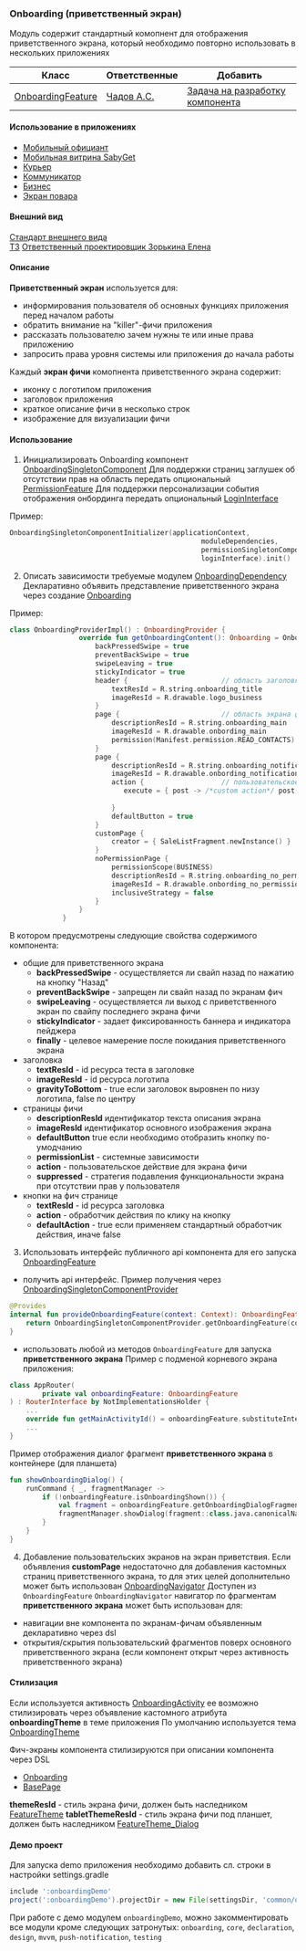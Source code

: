 ### Onboarding (приветственный экран)
Модуль содержит стандартный комопнент для отображения приветственного экрана, который необходимо повторно использовать в нескольких приложениях

| Класс | Ответственные | Добавить |
|-------|---------------|----------|
|[OnboardingFeature](https://git.sbis.ru/mobileworkspace/android-serviceAPI/blob/development/declaration/src/main/java/ru/tensor/sbis/declaration/onboarding/OnboardingFeature.kt) | [Чадов А.С.](https://online.sbis.ru/person/d38b3a75-f889-4725-8f12-69cb8bffca79) | [Задача на разработку компонента](https://online.sbis.ru/opendoc.html?guid=becc2243-b21b-4dad-90c8-4fb94eea4876) |

#### Использование в приложениях
- [Мобильный официант](https://git.sbis.ru/mobileworkspace/apps/droid/waiter2)
- [Мобильная витрина SabyGet](https://git.sbis.ru/mobileworkspace/apps/droid/showcase)
- [Курьер](https://git.sbis.ru/mobileworkspace/apps/droid/courier)
- [Коммуникатор](https://git.sbis.ru/mobileworkspace/apps/droid/communicator)
- [Бизнес](https://git.sbis.ru/mobileworkspace/apps/droid/business)
- [Экран повара](https://git.sbis.ru/mobileworkspace/apps/droid/cookscreen)

#### Внешний вид  
[Стандарт внешнего вида](http://axure.tensor.ru/MobileAPP/#p=onboarding&g=1)   
[ТЗ](https://online.sbis.ru/shared/disk/d404d2aa-9e63-4821-991c-e33ae3465514)
[Ответственный проектировщик Зорькина Елена](https://online.sbis.ru/person/bd693f69-adc2-451d-bf74-57ecebab97d8)

#### Описание  
**Приветственный экран** используется для:
* информирования пользователя об основных функциях приложения перед началом работы
* обратить внимание на "killer"-фичи приложения
* рассказать пользователю зачем нужны те или иные права приложению
* запросить права уровня системы или приложения до начала работы

Каждый **экран фичи** комопнента приветственного экрана содержит:
* иконку с логотипом приложения
* заголовок приложения
* краткое описание фичи в несколько строк
* изображение для визуализации фичи

#### Использование
1. Инициализировать Onboarding компонент [OnboardingSingletonComponent](onboarding/src/main/java/ru/tensor/sbis/onboarding/di/OnboardingSingletonComponent.kt)
Для поддержки страниц заглушек об отсутствии прав на область передать опциональный [PermissionFeature](https://git.sbis.ru/mobileworkspace/android-serviceAPI/blob/development/declaration/src/main/java/ru/tensor/sbis/declaration/permission/PermissionFeature.kt)
Для поддержки персонализации события отображения онбординга передать опциональный [LoginInterface](https://git.sbis.ru/mobileworkspace/android-serviceAPI/blob/development/declaration/src/main/java/ru/tensor/sbis/declaration/LoginInterface.java) 
   
Пример: 
```kotlin
OnboardingSingletonComponentInitializer(applicationContext, 
                                               moduleDependencies,
                                               permissionSingletonComponent.permissionFeature,
                                               loginInterface).init()      
``` 
                                                  
2. Описать зависимости требуемые модулем [OnboardingDependency](onboarding/src/main/java/ru/tensor/sbis/onboarding/contract/OnboardingDependency.kt)
Декларативно объявить представление приветственного экрана через создание [Onboarding](onboarding/src/main/java/ru/tensor/sbis/onboarding/contract/providers/content/OnboardingContent.kt)
   
Пример: 
```kotlin
class OnboardingProviderImpl() : OnboardingProvider {
                 override fun getOnboardingContent(): Onboarding = Onboarding {     // cодержимое компонента
                     backPressedSwipe = true
                     preventBackSwipe = true
                     swipeLeaving = true
                     stickyIndicator = true
                     header {                       // область заголовка
                         textResId = R.string.onboarding_title
                         imageResId = R.drawable.logo_business
                     }
                     page {                         // область экрана фичи
                         descriptionResId = R.string.onboarding_main
                         imageResId = R.drawable.onbording_main
                         permission(Manifest.permission.READ_CONTACTS)     // системные разрешения востребуемые описаной фичей
                     }
                     page {
                         descriptionResId = R.string.onboarding_notifications
                         imageResId = R.drawable.onbording_notifications
                         action {                   // пользовательское действие для экрана фичи 
                            execute = { post -> /*custom action*/ post(true) }   // пользовательское действие (содержит аргумент колл-бэк информирования о
                                                                                 // завершении пользовательского действия и его успешности)
                         }
                         defaultButton = true                             // необходимо отобразить кнопку по-умодчанию
                     }
                     customPage {                                         // пользовательский экран
                         creator = { SaleListFragment.newInstance() }
                     }
                     noPermissionPage {                                   // экран отсутсвия прав на управляемую область полномочий
                         permissionScope(BUSINESS)                        // область полномочий
                         descriptionResId = R.string.onboarding_no_permission
                         imageResId = R.drawable.onbording_no_permission
                         inclusiveStrategy = false                        // стратегия отображения
                     }
                 }
             }
```
В котором предусмотрены следующие свойства содержимого компонента:
- общие для приветственного экрана
  - **backPressedSwipe** - осуществляется ли свайп назад по нажатию на кнопку "Назад"
  - **preventBackSwipe** - запрещен ли свайп назад по экранам фич
  - **swipeLeaving** - осуществляется ли выход с приветственного экран по свайпу последнего экрана фичи
  - **stickyIndicator** - задает фиксированность баннера и индикатора пейджера
  - **finally** - целевое намерение после покидания приветственного экрана
- заголовка
  - **textResId** - id ресурса теста в заголовке
  - **imageResId** - id ресурса логотипа
  - **gravityToBottom** - true если заголовок выровнен по низу логотипа, false по центру
- страницы фичи
  - **descriptionResId** идентификатор текста описания экрана
  - **imageResId** идентификатор основного изображения экрана
  - **defaultButton** true если необходимо отобразить кнопку по-умодчанию
  - **permissionList** - системные зависимости
  - **action** - пользовательское действие для экрана фичи
  - **suppressed** - стратегия подавления функциональности экрана при отсутствии прав у пользователя
- кнопки на фич странице
  - **textResId** - id ресурса заголовка
  - **action** - обработчик действия по клику на кнопку
  - **defaultAction** - true если применяем стандартный обработчик действия, иначе false

3. Использовать интерфейс публичного api компонента для его запуска [OnboardingFeature](https://git.sbis.ru/mobileworkspace/android-serviceAPI/blob/development/declaration/src/main/java/ru/tensor/sbis/declaration/onboarding/OnboardingFeature.kt)

-  получить api интерфейс. Пример получения через [OnboardingSingletonComponentProvider](onboarding/src/main/java/ru/tensor/sbis/onboarding/di/OnboardingSingletonComponentProvider.kt)
```kotlin
@Provides
internal fun provideOnboardingFeature(context: Context): OnboardingFeature {
    return OnboardingSingletonComponentProvider.getOnboardingFeature(context.applicationContext)
}                              
```      
-  использовать любой из методов `OnboardingFeature` для запуска **приветственного экрана**
   Пример с подменой корневого экрана приложения:
```kotlin
class AppRouter(
        private val onboardingFeature: OnboardingFeature
) : RouterInterface by NotImplementationsHolder {
    ...
    override fun getMainActivityId() = onboardingFeature.substituteIntentAction()
    ...
}                              
```
Пример отображения диалог фрагмент **приветственного экрана** в контейнере (для планшета)
```kotlin
fun showOnboardingDialog() {
    runCommand { _, fragmentManager ->
        if (!onboardingFeature.isOnboardingShown()) {
            val fragment = onboardingFeature.getOnboardingDialogFragment()
            fragmentManager.showDialog(fragment::class.java.canonicalName!!, true) { fragment }
        }
    }
}               
```

4. Добавление пользовательских экранов на экран приветствия. 
Если объявления **customPage** недостаточно для добавления кастомных страниц приветственного экрана, то для этих целей
дополнительно может быть использован [OnboardingNavigator](https://git.sbis.ru/mobileworkspace/android-serviceAPI/blob/development/declaration/src/main/java/ru/tensor/sbis/declaration/onboarding/OnboardingNavigator.kt)
Доступен из `OnboardingFeature`
`OnboardingNavigator` навигатор по фрагментам **приветственного экрана** может быть использован для:
* навигации вне компонента по экранам-фичам объявленным декларативно через dsl
* открытия/скрытия пользовательский фрагментов поверх основного приветственного экрана 
  (если компонент открыт через активность приветственного экрана)

#### Стилизация
Если используется активность [OnboardingActivity](onboarding/src/main/java/ru/tensor/sbis/onboarding/view/OnboardingActivity.kt) 
ее возможно стилизировать через объявление кастомного атрибута **onboardingTheme** в теме приложения
По умолчанию используется тема [OnboardingTheme](onboarding/src/main/res/values/theme.xml)

Фич-экраны компонента стилизируются при описании компонента через DSL
- [Onboarding](onboarding/src/main/java/ru/tensor/sbis/onboarding/contract/providers/content/OnboardingContent.kt)  
- [BasePage](onboarding/src/main/java/ru/tensor/sbis/onboarding/contract/providers/content/OnboardingContent.kt)

**themeResId** - стиль экрана фичи, должен быть наследником [FeatureTheme](https://git.sbis.ru/mobileworkspace/android-utils/blob/development/onboarding/src/main/res/values/theme.xml)
**tabletThemeResId** - стиль экрана фичи под планшет, должен быть наследником [FeatureTheme_Dialog](https://git.sbis.ru/mobileworkspace/android-utils/blob/development/onboarding/src/main/res/values/theme.xml)

#### Демо проект
Для запуска demo приложения необходимо добавить сл. строки в настройки settings.gradle
```gradle
include ':onboardingDemo'
project(':onboardingDemo').projectDir = new File(settingsDir, 'common/onboarding/demo')      
```
При работе с демо модулем `onboardingDemo`, можно закомментировать все модули кроме следующих затронутых: 
`onboarding`, `core`, `declaration`, `design`, `mvvm`, `push-notification`, `testing`

